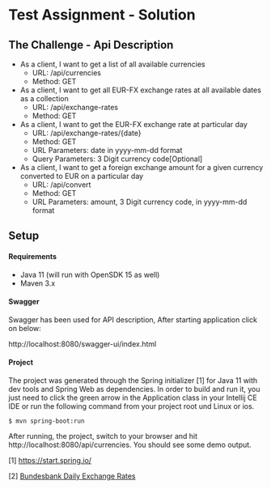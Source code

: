 # Test Assignment - Solution

## The Challenge - Api Description

- As a client, I want to get a list of all available currencies
  - URL: /api/currencies
  - Method: GET
- As a client, I want to get all EUR-FX exchange rates at all available dates as a collection
  - URL: /api/exchange-rates
  - Method: GET
- As a client, I want to get the EUR-FX exchange rate at particular day
  - URL: /api/exchange-rates/{date}
  - Method: GET
  - URL Parameters: date in yyyy-mm-dd format
  - Query Parameters: 3 Digit currency code[Optional]
- As a client, I want to get a foreign exchange amount for a given currency converted to EUR on a particular day
  - URL: /api/convert
  - Method: GET
  - URL Parameters: amount, 3 Digit currency code, in yyyy-mm-dd format
 
## Setup
#### Requirements
- Java 11 (will run with OpenSDK 15 as well)
- Maven 3.x

#### Swagger
Swagger has been used for API description, After starting application click on below:

http://localhost:8080/swagger-ui/index.html


#### Project
The project was generated through the Spring initializer [1] for Java
 11 with dev tools and Spring Web as dependencies. In order to build and 
 run it, you just need to click the green arrow in the Application class in your Intellij 
 CE IDE or run the following command from your project root und Linux or ios. 


````shell script
$ mvn spring-boot:run
````

After running, the project, switch to your browser and hit http://localhost:8080/api/currencies. You should see some 
demo output. 


[1] https://start.spring.io/

[2] [Bundesbank Daily Exchange Rates](https://www.bundesbank.de/dynamic/action/en/statistics/time-series-databases/time-series-databases/759784/759784?statisticType=BBK_ITS&listId=www_sdks_b01012_3&treeAnchor=WECHSELKURSE)
